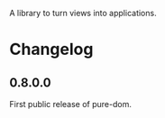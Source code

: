 A library to turn views into applications.

# Changelog

## 0.8.0.0

First public release of pure-dom.
